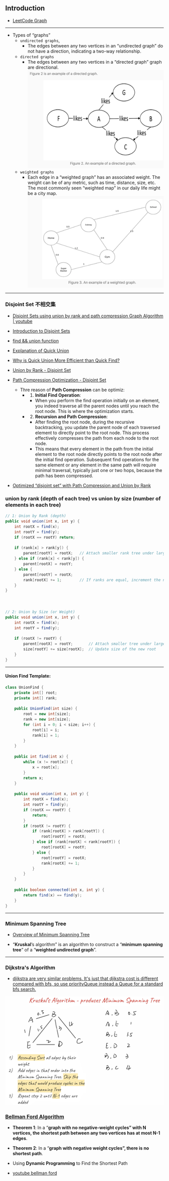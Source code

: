 ## Introduction

- [LeetCode Graph](https://leetcode.com/explore/learn/card/graph/)

---
- Types of “graphs”
  - `undirected graphs`, 
    - The edges between any two vertices in an “undirected graph” do not have a direction, indicating a two-way relationship.
  - `directed graphs`
    - The edges between any two vertices in a “directed graph” graph are directional.
![](img/2022-09-15-22-30-15.png)
  - `weighted graphs`
    - Each edge in a “weighted graph” has an associated weight. The weight can be of any metric, such as time, distance, size, etc. The most commonly seen “weighted map” in our daily life might be a city map.
![](img/2022-09-15-22-31-09.png)
---


### Disjoint Set 不相交集

- [Disjoint Sets using union by rank and path compression Graph Algorithm | youtube](https://www.youtube.com/watch?v=ID00PMy0-vE&t=28s)

- [Introduction to Disjoint Sets](https://leetcode.com/explore/learn/card/graph/618/disjoint-set/3881/#:~:text=Introduction%20to%20Disjoint%20Sets)

- [find && union function](https://leetcode.com/explore/learn/card/graph/618/disjoint-set/3881/#:~:text=Implementing%20%E2%80%9Cdisjoint%20sets%E2%80%9D)
  
- [Explanation of Quick Union](https://leetcode.com/explore/learn/card/graph/618/disjoint-set/3840/#:~:text=Explanation%20of%20Quick%20Union)

- [Why is Quick Union More Efficient than Quick Find?](https://leetcode.com/explore/learn/card/graph/618/disjoint-set/3840/#:~:text=Why%20is%20Quick%20Union%20More%20Efficient%20than%20Quick%20Find%3F)

- [Union by Rank - Disjoint Set](https://leetcode.com/explore/learn/card/graph/618/disjoint-set/3879/#:~:text=Disjoint%20Set%20%2D%20Union%20by%20Rank)

- [Path Compression Optimization - Disjoint Set](https://leetcode.com/explore/learn/card/graph/618/disjoint-set/3880/#:~:text=Next-,Path%20Compression%20Optimization%20%2D%20Disjoint%20Set,-Report%20Issue)
  - Thre reason of **Path Compression** can be optimiz:
    - 1. **Initial Find Operation**:
      - When you perform the find operation initially on an element, you indeed traverse all the parent nodes until you reach the root node. 
        This is where the optimization starts.
    - 2. **Recursion and Path Compression**:    
      - After finding the root node, during the recursive backtracking, you update the parent node of each traversed element to directly point 
        to the root node. This process effectively compresses the path from each node to the root node.
      - This means that every element in the path from the initial element to the root node directly points to the root node after the initial 
        find operation. Subsequent find operations for the same element or any element in the same path will require minimal traversal, 
        typically just one or two hops, because the path has been compressed.
  

- [Optimized “disjoint set” with Path Compression and Union by Rank](https://leetcode.com/explore/learn/card/graph/618/disjoint-set/3843/#:~:text=Next-,Optimized%20%E2%80%9Cdisjoint%20set%E2%80%9D%20with%20Path%20Compression%20and%20Union%20by%20Rank,-Report%20Issue)


### **union by rank (depth of each tree)**  vs **union by size (number of elements in each tree)**

```java
// 1: Union by Rank (depth)
public void union(int x, int y) {
    int rootX = find(x);
    int rootY = find(y);
    if (rootX == rootY) return;

    if (rank[x] > rank[y]) {
        parent[rootY] = rootX;   // Attach smaller rank tree under larger rank
    } else if (rank[x] < rank[y]) {
        parent[rootX] = rootY;
    } else {
        parent[rootY] = rootX;
        rank[rootX] += 1;        // If ranks are equal, increment the new root's rank
    }
}



// 2: Union by Size (or Weight)
public void union(int x, int y) {
    int rootX = find(x);
    int rootY = find(y);

    if (rootX != rootY) {
        parent[rootX] = rootY;       // Attach smaller tree under larger one
        size[rootY] += size[rootX];  // Update size of the new root
    }
}
```
---

#### Union Find Template:

```java
class UnionFind {
    private int[] root;
    private int[] rank;

    public UnionFind(int size) {
        root = new int[size];
        rank = new int[size];
        for (int i = 0; i < size; i++) {
            root[i] = i;
            rank[i] = 1;
        }
    }

    public int find(int x) {
        while (x != root[x]) {
            x = root[x];
        }
        return x;
    }

    public void union(int x, int y) {
        int rootX = find(x);
        int rootY = find(y);
        if (rootX == rootY) {
            return;
        }
        if (rootX != rootY) {
            if (rank[rootX] > rank[rootY]) {
                root[rootY] = rootX;
            } else if (rank[rootX] < rank[rootY]) {
                root[rootX] = rootY;
            } else {
                root[rootY] = rootX;
                rank[rootX] += 1;
            }
        }
    }

    public boolean connected(int x, int y) {
        return find(x) == find(y);
    }
}
```

---

### Minimum Spanning Tree

- [Overview of Minimum Spanning Tree](https://leetcode.com/explore/learn/card/graph/621/algorithms-to-construct-minimum-spanning-tree/3884/)

- “**Kruskal**’s algorithm” is an algorithm to construct a “**minimum spanning tree**” of a “**weighted undirected graph**”.

---

###  Dijkstra's Algorithm

- [djikstra are very similar problems. It's just that djikstra cost is different compared with bfs, so use priorityQueue instead a Queue for a standard bfs search.](https://leetcode.com/explore/learn/card/graph/622/single-source-shortest-path-algorithm/3862/)

![](img/2024-03-21-18-37-14.png)


### [Bellman Ford Algorithm](https://leetcode.com/explore/learn/card/graph/622/single-source-shortest-path-algorithm/3864/)

- **Theorem 1**: In a “**graph with no negative-weight cycles” with N vertices, the shortest path between any two vertices has at most N-1 edges**.

- **Theorem 2**: In a “**graph with negative weight cycles”, there is no shortest path**.


- Using **Dynamic Programming** to Find the Shortest Path

- [youtube bellman ford](https://www.youtube.com/watch?v=FtN3BYH2Zes)

